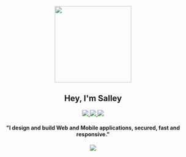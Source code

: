 <p align="center">
   <img src="https://github.com/juxsalley/dev_salley/blob/main/logo2.png"/ width="200" align="center">
  <h2 align="center"> Hey, I'm Salley </h2>
 
</p>

<p align="center">
   <a href="https://twitter.com/__salley">  <img src="https://img.shields.io/badge/-@__salley-1ca0f1?style=flat-square&labelColor=1ca0f1&logo=twitter&logoColor=white&link=https://twitter.com/__salley"/>
      <a/>
         <a href="https://www.linkedin.com/in/codesalley/">  <img src="https://img.shields.io/badge/-Code%20Salley-blue?style=flat-square&logo=Linkedin&logoColor=white&link=https://www.linkedin.com/in/codesalley/"/>
      <a/>
        <a href="https://codesalley.dev/" target="_blank">  <img src="https://img.shields.io/badge/Portfolio-Code%20salley-orange"/>
      <a/>
    
   <h4 align="center">"I design and build Web and Mobile applications, secured, fast and responsive."</h4> 
   
   <p align="center">  <img src="https://github-readme-stats.vercel.app/api?username=codesalley&theme=nightowl&show_icons=true" />
   <p/>

   

</p>

